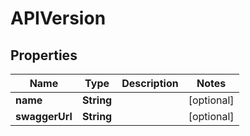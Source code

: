 

# APIVersion

## Properties

| Name | Type | Description | Notes |
| ------------ | ------------- | ------------- | ------------- |
| **name** | **String** |  |  [optional] |
| **swaggerUrl** | **String** |  |  [optional] |


